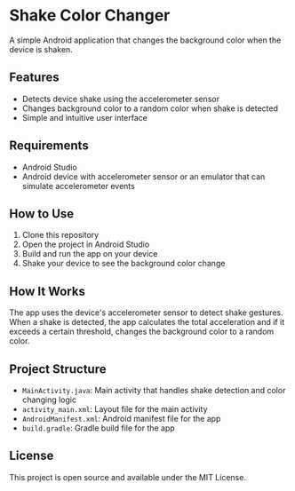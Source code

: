 # Shake Color Changer

A simple Android application that changes the background color when the device is shaken.

## Features

- Detects device shake using the accelerometer sensor
- Changes background color to a random color when shake is detected
- Simple and intuitive user interface

## Requirements

- Android Studio
- Android device with accelerometer sensor or an emulator that can simulate accelerometer events

## How to Use

1. Clone this repository
2. Open the project in Android Studio
3. Build and run the app on your device
4. Shake your device to see the background color change

## How It Works

The app uses the device's accelerometer sensor to detect shake gestures. When a shake is detected, the app calculates the total acceleration and if it exceeds a certain threshold, changes the background color to a random color.

## Project Structure

- `MainActivity.java`: Main activity that handles shake detection and color changing logic
- `activity_main.xml`: Layout file for the main activity
- `AndroidManifest.xml`: Android manifest file for the app
- `build.gradle`: Gradle build file for the app

## License

This project is open source and available under the MIT License. 